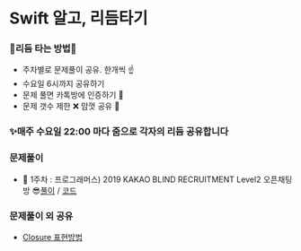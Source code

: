 # Swift 알고, 리듬타기
### 🌊리듬 타는 방법🌊

- 주차별로 문제풀이 공유. 한개씩 ☝️
- 수요일 6시까지 공유하기 
- 문제 풀면 카톡방에 인증하기 🐳
- 문제 갯수 제한 ❌  맘껏 공유 🤩

### ✨매주 수요일 22:00 마다 줌으로 각자의 리듬 공유합니다

### 문제풀이
- 📌 1주차 : 프로그래머스) 2019 KAKAO BLIND RECRUITMENT Level2 오픈채팅방 😎[풀이](https://github.com/29th-SOPT-iOS-SwiftAlgo-Rhythmtagi/KimHyungyu/blob/main/풀이/오픈채팅방.md) / [코드](https://github.com/29th-SOPT-iOS-SwiftAlgo-Rhythmtagi/KimHyungyu/blob/main/오픈채팅방.playground/Contents.swift)

### 문제풀이 외 공유
- [Closure 표현방법](https://github.com/29th-SOPT-iOS-SwiftAlgo-Rhythmtagi/KimHyungyu/blob/main/StudyMaterial/Closure%20표현방법.md)
